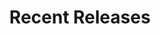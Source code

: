 ---
layout: playlist
title: "Recent Releases"
startDate: 2024
endDate: under development
songs: [
    vinyl-trap,
    mac-guitar,
    hookdrop,
    kirby-one,
    candy-rain,
    scars,
    bubble-house,
    soul-rhodes,
    codes-vocal,
    hey,
    ghosts-of-failure,
    hookdrop,
    days-like-that,
    blurry-eternity,
    eternity,
    desert-dream,
    all-i-ever-want,
    empty-casino,
    baby-defendant,
]
---